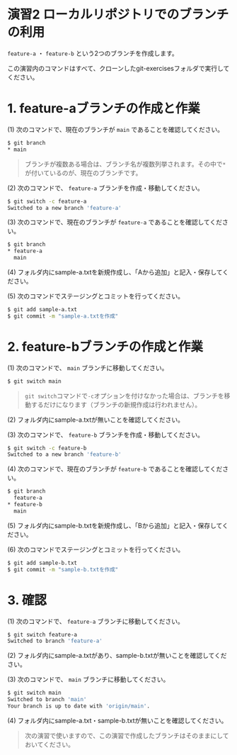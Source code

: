 演習2 ローカルリポジトリでのブランチの利用
======================================================

`feature-a` ・ `feature-b` という2つのブランチを作成します。

この演習内のコマンドはすべて、クローンしたgit-exercisesフォルダで実行してください。

# 1. feature-aブランチの作成と作業
(1) 次のコマンドで、現在のブランチが `main` であることを確認してください。

```bash
$ git branch
* main
```

> ブランチが複数ある場合は、ブランチ名が複数列挙されます。その中で`*`が付いているのが、現在のブランチです。

(2) 次のコマンドで、 `feature-a` ブランチを作成・移動してください。

```bash
$ git switch -c feature-a
Switched to a new branch 'feature-a'
```

(3) 次のコマンドで、現在のブランチが `feature-a` であることを確認してください。

```bash
$ git branch
* feature-a
  main
```

(4) フォルダ内にsample-a.txtを新規作成し、「Aから追加」と記入・保存してください。

(5) 次のコマンドでステージングとコミットを行ってください。

```bash
$ git add sample-a.txt
$ git commit -m "sample-a.txtを作成"
```

# 2. feature-bブランチの作成と作業
(1) 次のコマンドで、 `main` ブランチに移動してください。

```bash
$ git switch main
```

> `git switch`コマンドで`-c`オプションを付けなかった場合は、ブランチを移動するだけになります（ブランチの新規作成は行われません）。

(2) フォルダ内にsample-a.txtが無いことを確認してください。

(3) 次のコマンドで、 `feature-b` ブランチを作成・移動してください。

```bash
$ git switch -c feature-b
Switched to a new branch 'feature-b'
```

(4) 次のコマンドで、現在のブランチが `feature-b` であることを確認してください。

```bash
$ git branch
  feature-a
* feature-b
  main
```

(5) フォルダ内にsample-b.txtを新規作成し、「Bから追加」と記入・保存してください。

(6) 次のコマンドでステージングとコミットを行ってください。

```bash
$ git add sample-b.txt
$ git commit -m "sample-b.txtを作成"
```

# 3. 確認
(1) 次のコマンドで、 `feature-a` ブランチに移動してください。

```bash
$ git switch feature-a
Switched to branch 'feature-a'
```

(2) フォルダ内にsample-a.txtがあり、sample-b.txtが無いことを確認してください。

(3) 次のコマンドで、 `main` ブランチに移動してください。

```bash
$ git switch main
Switched to branch 'main'
Your branch is up to date with 'origin/main'.
```

(4) フォルダ内にsample-a.txt・sample-b.txtが無いことを確認してください。

> 次の演習で使いますので、この演習で作成したブランチはそのままにしておいてください。
